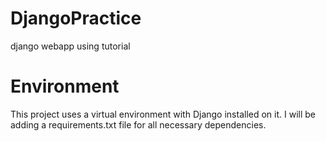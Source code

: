 # DjangoPractice
django webapp using tutorial

# Environment
This project uses a virtual environment with Django installed on it. I will be adding a requirements.txt file for all necessary dependencies.
